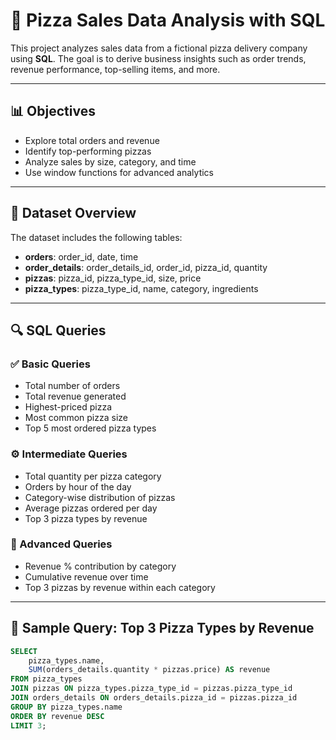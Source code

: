 # 🍕 Pizza Sales Data Analysis with SQL

This project analyzes sales data from a fictional pizza delivery company using **SQL**. The goal is to derive business insights such as order trends, revenue performance, top-selling items, and more.

---

## 📊 Objectives

- Explore total orders and revenue
- Identify top-performing pizzas
- Analyze sales by size, category, and time
- Use window functions for advanced analytics

---

## 📁 Dataset Overview

The dataset includes the following tables:

- **orders**: order_id, date, time
- **order_details**: order_details_id, order_id, pizza_id, quantity
- **pizzas**: pizza_id, pizza_type_id, size, price
- **pizza_types**: pizza_type_id, name, category, ingredients

---

## 🔍 SQL Queries

### ✅ Basic Queries
- Total number of orders
- Total revenue generated
- Highest-priced pizza
- Most common pizza size
- Top 5 most ordered pizza types

### ⚙️ Intermediate Queries
- Total quantity per pizza category
- Orders by hour of the day
- Category-wise distribution of pizzas
- Average pizzas ordered per day
- Top 3 pizza types by revenue

### 🧠 Advanced Queries
- Revenue % contribution by category
- Cumulative revenue over time
- Top 3 pizzas by revenue within each category

---

## 🧪 Sample Query: Top 3 Pizza Types by Revenue

```sql
SELECT 
    pizza_types.name,
    SUM(orders_details.quantity * pizzas.price) AS revenue
FROM pizza_types
JOIN pizzas ON pizza_types.pizza_type_id = pizzas.pizza_type_id
JOIN orders_details ON orders_details.pizza_id = pizzas.pizza_id
GROUP BY pizza_types.name
ORDER BY revenue DESC
LIMIT 3;
